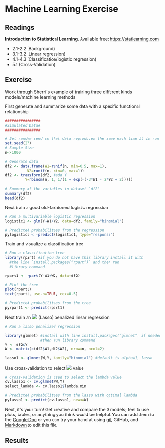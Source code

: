 # Machine Learning Exercise

## Readings
**Introduction to Statistical Learning**. Available free: 
https://statlearning.com
- 2.1-2.2 (Background)
- 3.1-3.2 (Linear regression)
- 4.1-4.3 (Classification/logistic regression)
- 5.1 (Cross-Validation)

## Exercise
Work through Sherri's example of training three different kinds models/machine
learning methods

First generate and summarize some data with a specific functional relationship

```r
################
#Simulated Data#
################

# Set random seed so that data reproduces the same each time it is run
set.seed(27)
# Sample Size
n<-1000

# Generate data
df2 <- data.frame(W1=runif(n, min=0.5, max=1),
		  W2=runif(n, min=0, max=1))
df2 <- transform(df2, #add Y
		 Y=rbinom(n, 1, 1/(1 + exp(-(-3*W1 - 2*W2 + 2)))))
 
# Summary of the variables in dataset ‘df2'
summary(df2)
head(df2)
```

Next train a good old-fashioned logistic regression

```r
# Run a multivariable logistic regression
logistic1 <- glm(Y~W1+W2, data=df2, family="binomial")

# Predicted probabilities from the regression
pylogistic1 < -predict(logistic1, type="response")
```

Train and visualize a classification tree

```r
# Run a classification tree
library(rpart) #if you do not have this library install it with 
  #the line `install.packages(“rpart”)` and then run
  #library command

rpart1 <- rpart(Y~W1+W2, data=df2)
 
# Plot the tree
plot(rpart1)
text(rpart1, use.n=TRUE, cex=0.5)

# Predicted probabilities from the tree
pyrpart1 <- predict(rpart1)
```

Next train an 
<img src="https://render.githubusercontent.com/render/math?math=L_1"> (Lasso) 
penalized linear regression

```r
# Run a lasso penalized regression

library(glmnet) #install with line install.packages(“glmnet”) if needed
            	#then run library command
Y <- df2$Y
W <- matrix(c(df2$W1,df2$W2), nrow=n, ncol=2)

lasso1 <- glmnet(W,Y, family="binomial") #default is alpha=1, lasso
```

Use cross-validation to select 
<img src="https://render.githubusercontent.com/render/math?math=\lambda"> value

```r
# Cross-validation is used to select the lambda value
cv.lasso1 <- cv.glmnet(W,Y)
select_lambda <- cv.lasso1$lambda.min

# Predicted probabilities from the lasso with optimal lambda
pylasso1 <- predict(cv.lasso1, newx=W)
```

Next, it's your turn! Get creative and compare the 3 models; feel to use plots,
tables, or anything you think would be helpful. You can add them to the 
[Google Doc](https://docs.google.com/document/d/1xtwR8NZBcPXmNaaoIr1Tc_w7BJcXhnAx_XFTBEipOdw/edit?usp=sharing)
or you can try your hand at using [git](https://git-scm.com/), GitHub, and
[Markdown](https://guides.github.com/features/mastering-markdown/) to edit this
file.

## Results
